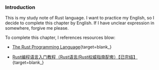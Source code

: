 
### **Introduction**

This is my study note of Rust language. I want to practice my English, so I decide to complete this chapter by English. If I have unclear expression in somewhere, forgive me please.


To complete this chapter, I references resources blow:

- [The Rust Programming Language](https://doc.rust-lang.org/book/){target=blank_}

- [Rust编程语言入门教程（Rust语言/Rust权威指南配套）【已完结】](https://www.bilibili.com/video/BV1hp4y1k7SV/?spm_id_from=333.337.search-card.all.click&vd_source=0de771c86d90f02a6cab8152f6aa173f){target=blank_}
